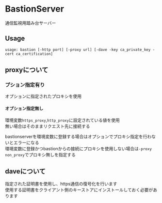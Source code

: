 # BastionServer
通信監視用踏み台サーバー

## Usage
`usage: bastion [-http port] [-proxy url] [-dave -key ca_private_key -cert ca_certification]`

## proxyについて
### プション指定有り
オプションに指定されたプロキシを使用

#### オプション指定無し
環境変数`https_proxy`,`http_proxy`に設定されている値を使用  
無い場合はそのままリクエスト先に接続する

bastionserverを環境変数に登録する場合はオプションでプロキシ指定を行わないとエラーになる  
環境変数に登録かつbastionからの接続にプロキシを使用しない場合は`-proxy non_proxy`でプロキシ無しを指定する

## daveについて
指定された証明書を使用し、https通信の復号化を行います  
使用する証明書をクライアント側のキーストアにインストールしておく必要があります
